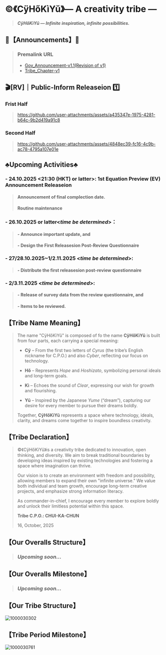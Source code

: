 # ©️《CÿHőKìYŭ》— A creativity tribe —
> _**CÿHőKìYŭ — Infinite inspiration, infinite possibilities.**_
## 📍【Announcements】📌
> ### Premalink URL
> - [Gov_Announcement-v1.1(Revision of v1)](https://github.com/CHUI-KA-CHUN/-c-CyHoKiYu-/blob/main/GovAnnouncement_v1-1.md)
> - [Tribe_Chapter-v1](https://github.com/CHUI-KA-CHUN/-c-CyHoKiYu-/blob/main/Tribe_Chapter-v1.md)
## 🎬[RV]｜Public-Inform Releaseion 1️⃣
### Frist Half
> https://github.com/user-attachments/assets/a435347e-1975-4281-b64c-9b2d419a91c8
### Second Half
> https://github.com/user-attachments/assets/4848ec39-fc16-4c9b-ac78-4795a107e01e
## ♣︎Upcoming Activities♣︎
### - 24.10.2025 <**21:30 (HKT) or latter**>: 1st Equation Preview (EV) Announcement Releaseion
> #### Announcement of final complection date.
> #### Routine maintenance
### - 26.10.2025 or latter<_time be determined_>：
> #### - Announce important update, and
> #### - Design the First Releasesion Post-Review Questionnaire
### - 27/28.10.2025~1/2.11.2025 <_time be determined_>:
> #### - Distribute the first releasesion post-review questionnaire
### - 2/3.11.2025 <_time be determined_>:
> #### - Release of survey data from the review questionnaire, and
> #### - Items to be reviewed.
## 【Tribe Name Meaning】
> The name "CÿHőKìYŭ" is composed of fo the name **CÿHőKìYŭ** is built from four parts, each carrying a special meaning:
> - **Cÿ** – From the first two letters of *Cyrus* (the tribe’s English nickname for C.P.O.) and also *Cyber*, reflecting our focus on technology.
> 
> - **Hő** – Represents *Hope* and *Hoshizato*, symbolizing personal ideals and long-term goals.
>
> - **Kì** – Echoes the sound of *Clear*, expressing our wish for growth and flourishing.
> 
> - **Yŭ** – Inspired by the Japanese *Yume* (“dream”), capturing our desire for every member to pursue their dreams boldly.
> 
> Together, **CÿHőKìYŭ** represents a space where technology, ideals, clarity, and dreams come together to inspire boundless creativity.  
## 【Tribe Declaration】
> ©️《CÿHőKìYŭ》is a creativity tribe dedicated to innovation, open thinking, and diversity. We aim to break traditional boundaries by developing ideas inspired by existing technologies and fostering a space where imagination can thrive.
>
> Our vision is to create an environment with freedom and possibility, allowing members to expand their own "infinite universe." We value both individual and team growth, encourage long-term creative projects, and emphasize strong information literacy.
>
> As commander-in-chief, I encourage every member to explore boldly and unlock their limitless potential within this space.
>
> **Tribe C.P.O.: CHUI-KA-CHUN**
>
> 16, October, 2025
## 【Our Overalls Structure】
> ### _**Upcoming soon…**_
## 【Our Overalls Milestone】
> ### _**Upcoming soon…**_
## 【Our Tribe Structure】
![1000030302](https://github.com/user-attachments/assets/0128b902-0091-4d71-860a-0602d1209a33)
## 【Tribe Period Milestone】
![1000030761](https://github.com/user-attachments/assets/96706349-ef08-459b-b23c-1f6885549fdb)
